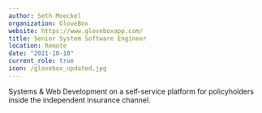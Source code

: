 ```yaml
---
author: Seth Moeckel
organization: GloveBox
website: https://www.gloveboxapp.com/
title: Senior System Software Engineer
location: Remote
date: "2021-10-18"
current_role: true
icon: /glovebox_updated.jpg
---
```


Systems & Web Development on a self-service platform for policyholders inside the independent insurance channel.